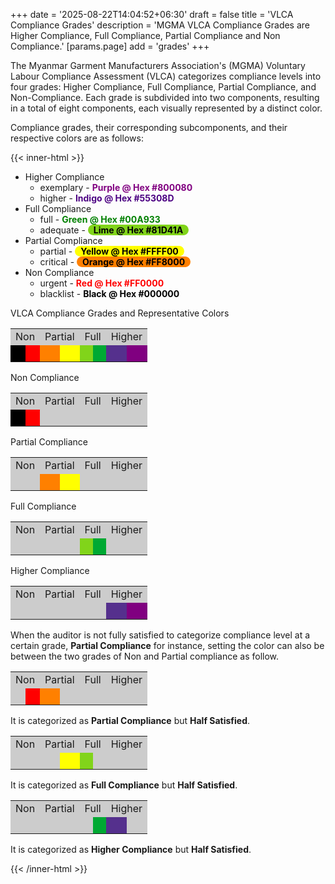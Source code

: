 +++
date = '2025-08-22T14:04:52+06:30'
draft = false
title = 'VLCA Compliance Grades'
description = 'MGMA VLCA Compliance Grades are Higher Compliance, Full Compliance, Partial Compliance and Non Compliance.'
[params.page]
    add = 'grades'
+++

The Myanmar Garment Manufacturers Association's (MGMA) Voluntary Labour Compliance Assessment (VLCA) categorizes compliance levels into four grades: Higher Compliance, Full Compliance, Partial Compliance, and Non-Compliance. Each grade is subdivided into two components, resulting in a total of eight components, each visually represented by a distinct color.

Compliance grades, their corresponding subcomponents, and their respective colors are as follows:

{{< inner-html >}}
<ul>
    <li>Higher Compliance
        <ul>
            <li>exemplary - <span style="color: purple; font-weight: bold;">Purple @ Hex #800080</span></li>
            <li>higher - <span style="color: indigo; font-weight: bold;">Indigo @ Hex #55308D</span></li>
        </ul>
    </li>
    <li>Full Compliance
        <ul>
            <li>full - <span style="color: green; font-weight: bold;">Green @ Hex #00A933</span></li>
            <li>adequate - <span style="color: lime; font-weight: bold; background-color: #81D41A; color: black; padding: 0 9px; border-radius: 9px;">Lime @ Hex #81D41A</span></li>
        </ul>
    </li>
    <li>Partial Compliance
        <ul>
            <li>partial - <span style="color: yellow; font-weight: bold; background-color: #FFFF00; color: black; padding: 0 9px; border-radius: 9px;">Yellow @ Hex #FFFF00</span></li>
            <li>critical - <span style="color: orange; font-weight: bold; background-color: #FF8000; color: black; padding: 0 9px; border-radius: 9px;">Orange @ Hex #FF8000</span></li>
        </ul>
    </li>
    <li>Non Compliance
        <ul>
            <li>urgent - <span style="color: red; font-weight: bold;">Red @ Hex #FF0000</span></li>
            <li>blacklist - <span style="color: black; font-weight: bold;">Black @ Hex #000000</span></li>
        </ul>
    </li>
</ul>
<p style="margin-bottom: 3px;">VLCA Compliance Grades and Representative Colors</p>
<table class="vlca-compliance-grades">
    <tr>
        <td colspan="2" style="background-color: #cccccc; text-align: center;">Non</td>
        <td colspan="2" style="background-color: #cccccc; text-align: center;">Partial</td>
        <td colspan="2" style="background-color: #cccccc; text-align: center;">Full</td>
        <td colspan="2" style="background-color: #cccccc; text-align: center;">Higher</td>
    </tr>
    <tr>
        <td style="background-color: #000000;">&nbsp;</td>
        <td style="background-color: #FF0000;">&nbsp;</td>
        <td style="background-color: #FF8000;">&nbsp;</td>
        <td style="background-color: #FFFF00;">&nbsp;</td>
        <td style="background-color: #81D41A;">&nbsp;</td>
        <td style="background-color: #00A933;">&nbsp;</td>
        <td style="background-color: #55308D;">&nbsp;</td>
        <td style="background-color: #800080;">&nbsp;</td>
    </tr>
</table>
<p style="margin-bottom: 3px;">Non Compliance</p>
<table class="vlca-compliance-grades">
    <tr>
        <td colspan="2" style="background-color: #cccccc; text-align: center;">Non</td>
        <td colspan="2" style="background-color: #cccccc; text-align: center;">Partial</td>
        <td colspan="2" style="background-color: #cccccc; text-align: center;">Full</td>
        <td colspan="2" style="background-color: #cccccc; text-align: center;">Higher</td>
    </tr>
    <tr>
        <td style="background-color: #000000;">&nbsp;</td>
        <td style="background-color: #FF0000;">&nbsp;</td>
        <td style="background-color: #cccccc;">&nbsp;</td>
        <td style="background-color: #cccccc;">&nbsp;</td>
        <td style="background-color: #cccccc;">&nbsp;</td>
        <td style="background-color: #cccccc;">&nbsp;</td>
        <td style="background-color: #cccccc;">&nbsp;</td>
        <td style="background-color: #cccccc;">&nbsp;</td>
    </tr>
</table>
<p style="margin-bottom: 3px;">Partial Compliance</p>
<table class="vlca-compliance-grades">
    <tr>
        <td colspan="2" style="background-color: #cccccc; text-align: center;">Non</td>
        <td colspan="2" style="background-color: #cccccc; text-align: center;">Partial</td>
        <td colspan="2" style="background-color: #cccccc; text-align: center;">Full</td>
        <td colspan="2" style="background-color: #cccccc; text-align: center;">Higher</td>
    </tr>
    <tr>
        <td style="background-color: #cccccc;">&nbsp;</td>
        <td style="background-color: #cccccc;">&nbsp;</td>
        <td style="background-color: #FF8000;">&nbsp;</td>
        <td style="background-color: #FFFF00;">&nbsp;</td>
        <td style="background-color: #cccccc;">&nbsp;</td>
        <td style="background-color: #cccccc;">&nbsp;</td>
        <td style="background-color: #cccccc;">&nbsp;</td>
        <td style="background-color: #cccccc;">&nbsp;</td>
    </tr>
</table>
<p style="margin-bottom: 3px;">Full Compliance</p>
<table class="vlca-compliance-grades">
    <tr>
        <td colspan="2" style="background-color: #cccccc; text-align: center;">Non</td>
        <td colspan="2" style="background-color: #cccccc; text-align: center;">Partial</td>
        <td colspan="2" style="background-color: #cccccc; text-align: center;">Full</td>
        <td colspan="2" style="background-color: #cccccc; text-align: center;">Higher</td>
    </tr>
    <tr>
        <td style="background-color: #cccccc;">&nbsp;</td>
        <td style="background-color: #cccccc;">&nbsp;</td>
        <td style="background-color: #cccccc;">&nbsp;</td>
        <td style="background-color: #cccccc;">&nbsp;</td>
        <td style="background-color: #81D41A;">&nbsp;</td>
        <td style="background-color: #00A933;">&nbsp;</td>
        <td style="background-color: #cccccc;">&nbsp;</td>
        <td style="background-color: #cccccc;">&nbsp;</td>
    </tr>
</table>
<p style="margin-bottom: 3px;">Higher Compliance</p>
<table class="vlca-compliance-grades">
    <tr>
        <td colspan="2" style="background-color: #cccccc; text-align: center;">Non</td>
        <td colspan="2" style="background-color: #cccccc; text-align: center;">Partial</td>
        <td colspan="2" style="background-color: #cccccc; text-align: center;">Full</td>
        <td colspan="2" style="background-color: #cccccc; text-align: center;">Higher</td>
    </tr>
    <tr>
        <td style="background-color: #cccccc;">&nbsp;</td>
        <td style="background-color: #cccccc;">&nbsp;</td>
        <td style="background-color: #cccccc;">&nbsp;</td>
        <td style="background-color: #cccccc;">&nbsp;</td>
        <td style="background-color: #cccccc;">&nbsp;</td>
        <td style="background-color: #cccccc;">&nbsp;</td>
        <td style="background-color: #55308D;">&nbsp;</td>
        <td style="background-color: #800080;">&nbsp;</td>
    </tr>
</table>
<p>When the auditor is not fully satisfied to categorize compliance level at a certain grade, <b>Partial Compliance</b> for instance, setting the color can also be between the two grades of Non and Partial compliance as follow.</p>
<table class="vlca-compliance-grades">
    <tr>
        <td colspan="2" style="background-color: #cccccc; text-align: center;">Non</td>
        <td colspan="2" style="background-color: #cccccc; text-align: center;">Partial</td>
        <td colspan="2" style="background-color: #cccccc; text-align: center;">Full</td>
        <td colspan="2" style="background-color: #cccccc; text-align: center;">Higher</td>
    </tr>
    <tr>
        <td style="background-color: #cccccc;">&nbsp;</td>
        <td style="background-color: #FF0000;">&nbsp;</td>
        <td style="background-color: #FF8000;">&nbsp;</td>
        <td style="background-color: #cccccc;">&nbsp;</td>
        <td style="background-color: #cccccc;">&nbsp;</td>
        <td style="background-color: #cccccc;">&nbsp;</td>
        <td style="background-color: #cccccc;">&nbsp;</td>
        <td style="background-color: #cccccc;">&nbsp;</td>
    </tr>
</table>
<p>It is categorized as <b>Partial Compliance</b> but <b>Half Satisfied</b>.</p>
<table class="vlca-compliance-grades">
    <tr>
        <td colspan="2" style="background-color: #cccccc; text-align: center;">Non</td>
        <td colspan="2" style="background-color: #cccccc; text-align: center;">Partial</td>
        <td colspan="2" style="background-color: #cccccc; text-align: center;">Full</td>
        <td colspan="2" style="background-color: #cccccc; text-align: center;">Higher</td>
    </tr>
    <tr>
        <td style="background-color: #cccccc;">&nbsp;</td>
        <td style="background-color: #cccccc;">&nbsp;</td>
        <td style="background-color: #cccccc;">&nbsp;</td>
        <td style="background-color: #FFFF00;">&nbsp;</td>
        <td style="background-color: #81D41A;">&nbsp;</td>
        <td style="background-color: #cccccc;">&nbsp;</td>
        <td style="background-color: #cccccc;">&nbsp;</td>
        <td style="background-color: #cccccc;">&nbsp;</td>
    </tr>
</table>
<p>It is categorized as <b>Full Compliance</b> but <b>Half Satisfied</b>.</p>
<table class="vlca-compliance-grades">
    <tr>
        <td colspan="2" style="background-color: #cccccc; text-align: center;">Non</td>
        <td colspan="2" style="background-color: #cccccc; text-align: center;">Partial</td>
        <td colspan="2" style="background-color: #cccccc; text-align: center;">Full</td>
        <td colspan="2" style="background-color: #cccccc; text-align: center;">Higher</td>
    </tr>
    <tr>
        <td style="background-color: #cccccc;">&nbsp;</td>
        <td style="background-color: #cccccc;">&nbsp;</td>
        <td style="background-color: #cccccc;">&nbsp;</td>
        <td style="background-color: #cccccc;">&nbsp;</td>
        <td style="background-color: #cccccc;">&nbsp;</td>
        <td style="background-color: #00A933;">&nbsp;</td>
        <td style="background-color: #55308D;">&nbsp;</td>
        <td style="background-color: #cccccc;">&nbsp;</td>
    </tr>
</table>
<p>It is categorized as <b>Higher Compliance</b> but <b>Half Satisfied</b>.</p>
{{< /inner-html >}}